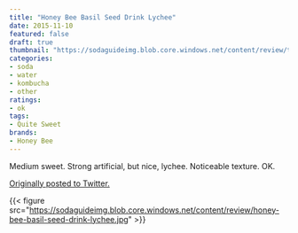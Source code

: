 ```yaml
---
title: "Honey Bee Basil Seed Drink Lychee"
date: 2015-11-10
featured: false
draft: true
thumbnail: "https://sodaguideimg.blob.core.windows.net/content/review/thumbs/honey-bee-basil-seed-drink-lychee.jpg"
categories:
- soda
- water
- kombucha
- other
ratings:
- ok
tags:
- Quite Sweet
brands:
- Honey Bee
---
```


Medium sweet. Strong artificial, but nice, lychee. Noticeable texture. OK.

[Originally posted to Twitter.](https://twitter.com/Cavorter/status/664151438323412992)

{{< figure src="https://sodaguideimg.blob.core.windows.net/content/review/honey-bee-basil-seed-drink-lychee.jpg" >}}

